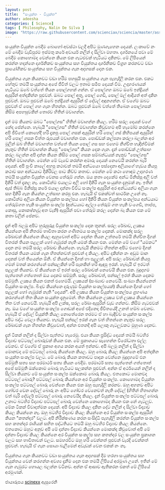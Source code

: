 ```yaml
---
layout: post
title:  "සංයුක්ත - වියුක්ත"
author: adeesha
categories: [ Science]
tags: [ Philosophy, Nalin De Silva ]
image: "https://raw.githubusercontent.com/scienciax/sciencia/master/assets/images/posts/ajp/cov/abs-con.jpg"
---
```


සංයුක්ත වියුක්ත බෙදීම බොහෝ අවස්ථා වලදී අපිට මුණගැහෙන දෙයක්. ලංකාවේ නං මේ බෙදීම වැඩිපුරම ඉස්මතු කරේ අචාර්ය නලින් ද සිල්වා මහතා. දර්ශනයේ පවා මේ බෙදීම කොහොමද වෙන්නෙ කියන එක ගැටළුවක් හැටියට දකිනව. මේ ලිපියෙන් කරන්න හදන්නෙ දාර්ශනිකව සංයුක්තය සහ වියුක්තය දාර්ශනිකව විග්‍රහ කරනවට වඩා ප්‍රායෝගිකව සංයුත්කය සහ වියුක්තය ගැන අදහසක් දෙන එක.

වියුක්තය ගැන කියනවට වඩා හරිම පහසුයි සංයුක්තය ගැන පැහැදිලි කරන එක. එකට හේතුව තමයි සංයුක්තය අපේ ජීවිත් වලට ඉතාම සමීප දෙයක් වීම. උදාහරණයක් හැටියට ඔබේ වත්තේ තියන පොල්ගහක් ගන්න. ඒ පොල්ගහ ඔබට ඔබේ ඉන්ද්‍රියන් ඇසුරින් අත්දකින්න පුළුවන්. ඔබට පොල් අතු, පොල් ගෙඩි, පොල් මල් ආදියත් අත් දකින පුළුවන්. ඔබට පුළුවන් ඔබේ ඉන්ද්‍රියන් ඇසුරින් ඒ දේවල් අඳුනගන්න. ඒ වගේම ඔබට පුළුවන් ඒ පොල් ගහ ගැන හිතන්න. ඔබට පුළුවන් ඔබේ වත්තේ තිබෙන පොල්ගසක් කිසිම අපහසුවකින් තොරව හිතින් මවාගන්න.

දැන් මම කියනව ඔබට "පොල්ගස" හිතින් මවාගන්න කියල. හරිම සරල දෙයක් වගේ නේද පේන්නෙ. හැබැයි "පොල්ගස" හිතින් මවාගන්න කිවුවහම අපි හැමෝම කරන්නෙ අපි ජීවිතේ කොහේදී හරි දැකපු පොල් ගසක් ඇසුරින් හරි පොල් ගස් කිහිපයක් ඇසුරින් හරි පොල් ගසක චිත්ත රුපයක් මවාගන්න එක. 
පොඩ්ඩක් කල්පනා කරලා බලන්න අර මුලින් ඔබ හිතින් මවාගත්ත වත්තේ තියන පොල් ගස සහ එහෙම නිශ්චිත හැඳින්වීමක් නැතුව හිතින් මවාගන්න කියපු "පොල්ගස" කියන දෙක ගැන.
දැන් පොඩ්ඩක් උත්සාහ කරල බලන්න අපි දන්න කියන කිසිම පොල් ගසක සම්බන්ධයක් නැතුව "පොල්ගස" හිතින් මවාගන්න. මෙන්න මේ වැඩේ කරන්න අමාරු දෙයක් නෙවෙයි කරන්න බැරි දෙයක්. අපි පුංචි කාලේ අහපු කථාවක් තමයි අන්ධයො පස්දෙනා අලියාගේ හැඩය කියපු කථාව සහ අන්ධයාට දීකිරිවල පාට කිව්ව කතාව. මෙන්න මේ කථා හොඳම උදාහරණ තමයි සංයුක්ත වියුක්ත වෙනස තේරුම් ගන්න. ඔය කතා දෙකේම අන්ධ මිනිස්සු අලි වත් දීකිරි වත් දැකල නෑ. කොටින්ම එයාලට අලි හෝ දීකිරි ගැන සංයුක්ත දැනුමක් නෑ. ඉතින් ඇස් තිබ්බ මිනිස්සු කරේ එයාල දන්නා විවිධ සංකල්ප ඇසුරින් අර අන්ධයන්ට අලියා ගැන සහ දීකිරි ගැන කියන්න උත්සාහ කරපු එක. හැබැයි ඒ එකක්වත් සාර්ථක උනේ නෑ. කොටින්ම අලියා කියන වියුක්ත සංකල්පය හෝ දීකිරි කියන වියුක්ත සංකල්පය අන්ධයාට තේරුම්ගත හැකි සංයුක්ත සංකල්ප (අන්ධයාට අල්ලා තේරුම් ගත හැකි වංගෙඩි, තාප්ප, කොසු, කොකා/නැවූ අත වැනි) ඇසුරින් පවා තේරුම් කරල දෙන්න බෑ කියන එක මේ කතා වලින් පේනව.

දැන් අපි බලමු අපිට හුරුපුරුදු වියුක්ත සංකල්ප දෙක තුනක්. සරල රේඛාව, ලක්‍ෂය කියන්නෙ අපි නිතරම භාවිතා කරන ගණිතමය සංකල්ප දෙකක්. මොකක්ද සරල රේඛාවක් කියන්නෙ කියල ඇහුවොත් අපිට දෙන්න තියන උත්තරේ තමයි නිශ්චිත දිගක් විතරක් තියන පළලක් හෝ ගැඹුරක් නැති යමක් කියන එක. මෙන්න මේ වගේ "යමකට" දෙන නම තමයි සරල රේඛාව කියන්නෙ.  හැබැයි නිකමට හිතන්න අපිට එහෙම දිගක් විතරක් තියන යමක් ගැන හිතන්නවත් පුළුවන් ද කියල. අපිට දකින්න නං අඩුම මාන දෙකක් වත් තියෙන්න ඕනි. ඒ කියන්නෙ දිගක් හා පළලක්. අපි සරල රේඛාවක් කියපු ගමන් මතක් කරගන්නේ පන්සලකින් හරි පෑනකින් හරි ඇඳපු ඉරක්. හැබැයි ඒ ඉරටත් පළලක් තියනව. ඒ කියන්නෙ ඒ ඉරත් සරල රේඛාවක් නෙවෙයි කියන එක. බුදුදහම පැත්තෙන් ගත්තොත් ඔය දෙකම සම්මුති. සරළ රේඛාවත්, පන්සල් ඉරත් කියන දෙකම සම්මුති. ලක්‍ෂය කියන එකත් එහෙමයි. ලක්‍ෂයක් (සංඛ්‍යාව නෙවෙයි. සංඛ්‍යා කියන්නෙත් වියුක්ත සංකල්ප. බිංදුව කියන්නෙ දරුණුම වියුක්ත සංකල්පයක්) කියන්නෙ දිගක් හෝ පළලක් හෝ ගැඹුරක් නැති "දෙයක්". අපි ලක්‍ෂය කියන වියුක්ත සංකල්පය ග්‍රහණය කරගන්නේ තිත කියන සංයුක්ත දැනුමෙන්. තිත කියන්නෙ ලක්‍ෂය වත් ලක්‍ෂය කියන්නෙ තිත වත් නෙවෙයි. හැබැයි අපි ලක්ෂ, සරල රේඛා ඇසුරින් වැඩ ගන්නව. කිසිම ගැටළුවක් නෑ. ඔය වගේ සංයුක්ත සංකල්ප ගොඩක් අපේ එදිනෙදා ජීවිතයේදී උනත් හම්බ වෙනව. හැබැයි ඒ දේවල් වියුක්ති කියල නොතේරෙන තරමට ඒ හා බැඳිච්ච සංයුක්ත සංකල්ප අපිට බද්ධ වෙලා තියනව. හැබැයි පන්සල් ඉරක් ගැන වත් හිතන්නෙ නැතුව සරල රේඛාවක් ගැන හිතන්න කිවුවොත්, අන්න එතනදි අපි ලොකු ගැටලුවකට මුහුණ දෙනව.

දැන් ටිකක් නලින් ද සිල්වා පැත්තට හැරෙමු. එයා කියන ප්‍රසිද්ධ දෙයක් තමයි බටහිර විද්‍යාව පට්ටපල් බොරුවක් කියන එක. මේ ප්‍රකාශයට සෑහෙන්න විරෝධතා එල්ල වෙනව. ඒ වගේම ඒ ප්‍රකාශ අගය කරන අයත් ඉන්නව. අපි බලමු නලින් ද සිල්වා මොනවද මේ පට්ටපල් බොරු කියන්නෙ කියල.
ඔහු බොරු කියල කියන්නෙ අපි අත්දකින සංයුක්ත සංකල්ප වලට. මේ බොරු කියන කතාවට පාදක වෙන්නෙ බුදුදහමේ එන සම්මුති සත්‍ය සහ පරමාර්ථ සත්‍ය කියන බෙදීම. පරමාර්ථ සත්‍ය පැත්තෙන් ගත්තොත් අපේ සම්මුති ඔක්කොම බොරු හැටියට සලකන්න පුළුවන්. අන්න ඒ අර්ථයෙන් නලින් ද සිල්වා කියනව මේ සංයුක්ත සංකල්ප ඔක්කොම බොරු කියල. 
එතකොට මොනවද පට්ටපල් බොරු? පට්ටපල් බොරු කියන්නෙ අර වියුක්ත සංකල්ප.
කොහොමද වියුක්ත සංකල්ප පට්ටපල් බොරු වෙන්නෙ කියන එක ඔහු පැහැදිලි කරනව. ඔහු අහනව අපිට ගෝචර වෙන දේවල් බොරු නං අපිට ගෝචර වෙනෙවත් නැති දේවල් (හිතින් හිතාගන්න වත් බැරි දේවල්) පට්ටපල් බොරු නෙවෙයිද කියල. 
දැන් වියුක්ත සංකල්ප පට්ටපල් බොරු උනාට බටහිර විද්‍යාව පට්ටපල් බොරු වෙන්නෙ කොහොමද කියන එක නේ ගැටලුව. මේක ටිකක් විවාදාත්මක දෙයක්. අපි විද්‍යාව කියල දකින දේට නලින් ද සිල්වා විද්‍යාව කියල කියන්නෙ නෑ. ඔහු බටහිර විද්‍යාව කියල කියන්නෙ අර වියුක්ත සංකල්ප ඇසුරින් කියන "කතන්දර" වලට. අපි නිරීක්ෂණය කරන සංසිද්ධි පැහැදිලි කරන්න වියුක්ත සංකල්ප සහ කතන්දර රාශියක් සහිත පද්ධතියට තමයි ඔහු බටහිර විද්‍යාව කියල කියන්නෙ. එතකොට ඔහුට අනුව අපි මේ දන්නා විද්‍යාව කියන්නෙ මොකක්ද කිවුවොත් අපි මේ දන්නා විද්‍යාව කියල කියන්නෙ අර වියුක්ත සංකල්ප සහ කතන්දර වල සංයුක්ත ප්‍රකාශන වලට සහ භාවිතාවන් වලට. සමහරවිට ඔහු හරි වෙන්නත් පුළුවන් වැරදි වෙන්නත් පුළුවන්. හැබැයි ඒ ගැන සොයා බැලීමෙන් අවැඩක් වෙන එකක් නං නෑ.

වියුක්තය ගැන කියනවට වඩා සංයුක්තය ගැන අදහසක් දීම හරහා සංයුක්තය සහ වියුක්තය වෙන් කරගන්න අවශ්‍ය දැනීම දෙන එක තමයි ලිපියේ අරමුණ උනේ. ඉතින් මේ ගැන ගැඹුරට හොයල බලන්න වටිනව. අන්න ඒ ආසාව ඇතිකරන එකත් මේ ලිපියේ අරමුණක්.



ජායාරුපය [scinexx]( https://www.scinexx.de/news/biowissen/blick-ins-gehirn-bei-halluzinationen/) ඇසුරෙනි 